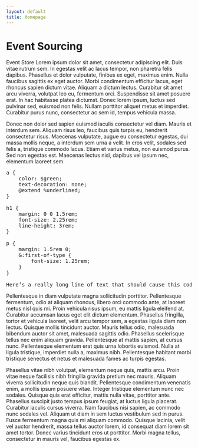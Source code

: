 ```yaml
---
layout: default
title: Homepage
---
```


# Event Sourcing

Event Store Lorem ipsum dolor sit amet, consectetur adipiscing elit. Duis vitae rutrum sem. In egestas velit ac lacus tempor, non pharetra felis dapibus. Phasellus et dolor vulputate, finibus ex eget, maximus enim. Nulla faucibus sagittis ex eget auctor. Morbi condimentum efficitur lacus, eget rhoncus sapien dictum vitae. Aliquam a dictum lectus. Curabitur sit amet arcu viverra, volutpat leo eu, fermentum orci. Suspendisse sit amet posuere erat. In hac habitasse platea dictumst. Donec lorem ipsum, luctus sed pulvinar sed, euismod non felis. Nullam porttitor aliquet metus et imperdiet. Curabitur purus nunc, consectetur ac sem id, tempus vehicula massa.

Donec non dolor sed sapien euismod iaculis consectetur vel diam. Mauris et interdum sem. Aliquam risus leo, faucibus quis turpis eu, hendrerit consectetur risus. Maecenas vulputate, augue eu consectetur egestas, dui massa mollis neque, a interdum sem urna a velit. In eros velit, sodales sed felis a, tristique commodo lacus. Etiam et varius metus, non euismod purus. Sed non egestas est. Maecenas lectus nisl, dapibus vel ipsum nec, elementum laoreet sem.

<pre>a {
    color: $green;
    text-decoration: none;
    @extend %underlined;
}

h1 {
    margin: 0 0 1.5rem;
    font-size: 2.25rem;
    line-height: 3rem;
}

p {
    margin: 1.5rem 0;
    &:first-of-type {
        font-size: 1.25rem;
    }
}

Here’s a really long line of text that should cause this code block to scroll in the x-axis. This will likely happen a lot because Event Store code is generally three or four screens wide on every single line. Because why would you want context when you’re reading a pieced of code?</pre>

Pellentesque in diam vulputate magna sollicitudin porttitor. Pellentesque fermentum, odio at aliquam rhoncus, libero orci commodo ante, at laoreet metus nisl quis mi. Proin vehicula risus ipsum, eu mattis ligula eleifend at. Curabitur accumsan lacus eget elit dictum elementum. Phasellus fringilla, tortor et vehicula laoreet, velit arcu tempor sem, a egestas ligula diam non lectus. Quisque mollis tincidunt auctor. Mauris tellus odio, malesuada bibendum auctor sit amet, malesuada sagittis odio. Phasellus scelerisque tellus nec enim aliquam gravida. Pellentesque at mattis sapien, at cursus nunc. Pellentesque elementum erat quis urna lobortis euismod. Nulla at ligula tristique, imperdiet nulla a, maximus nibh. Pellentesque habitant morbi tristique senectus et netus et malesuada fames ac turpis egestas.

Phasellus vitae nibh volutpat, elementum neque quis, mattis arcu. Proin vitae neque facilisis nibh fringilla gravida pretium nec mauris. Aliquam viverra sollicitudin neque quis blandit. Pellentesque condimentum venenatis enim, a mollis ipsum posuere vitae. Integer tristique elementum nunc nec sodales. Quisque quis erat efficitur, mattis nulla vitae, porttitor ante. Phasellus suscipit justo tempus ipsum feugiat, at luctus ligula placerat. Curabitur iaculis cursus viverra. Nam faucibus nisi sapien, ac commodo nunc sodales vel. Aliquam ut diam in sem luctus vestibulum sed in purus. Fusce fermentum magna quis mi aliquam commodo. Quisque lacinia, velit vel auctor hendrerit, massa tellus auctor lorem, id consequat diam lorem sit amet tortor. Donec varius tincidunt eros ut porttitor. Morbi magna tellus, consectetur in mauris vel, faucibus egestas ex.
